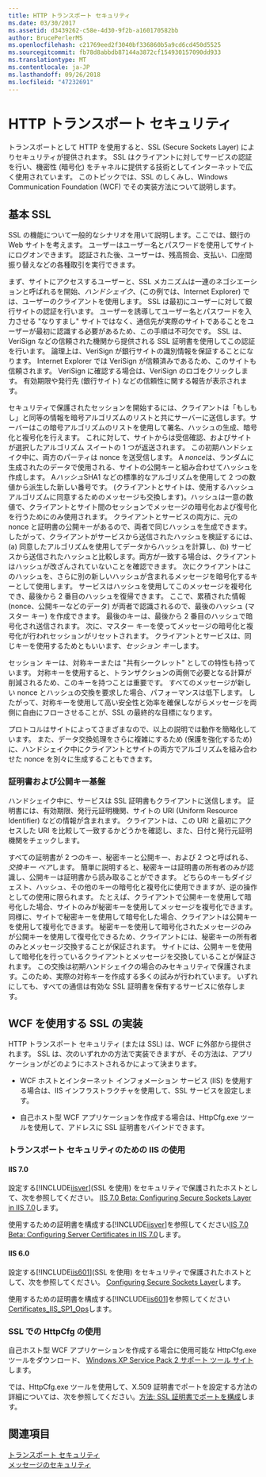 ```yaml
---
title: HTTP トランスポート セキュリティ
ms.date: 03/30/2017
ms.assetid: d3439262-c58e-4d30-9f2b-a160170582bb
author: BrucePerlerMS
ms.openlocfilehash: c21769eed2f3040bf336860b5a9cd6cd450d5525
ms.sourcegitcommit: fb78d8abbdb87144a3872cf154930157090dd933
ms.translationtype: MT
ms.contentlocale: ja-JP
ms.lasthandoff: 09/26/2018
ms.locfileid: "47232691"
---
```

# <a name="http-transport-security"></a>HTTP トランスポート セキュリティ
トランスポートとして HTTP を使用すると、SSL (Secure Sockets Layer) によりセキュリティが提供されます。 SSL はクライアントに対してサービスの認証を行い、機密性 (暗号化) をチャネルに提供する技術としてインターネットで広く使用されています。 このトピックでは、SSL のしくみし、Windows Communication Foundation (WCF) でその実装方法について説明します。  
  
## <a name="basic-ssl"></a>基本 SSL  
 SSL の機能について一般的なシナリオを用いて説明します。ここでは、銀行の Web サイトを考えます。 ユーザーはユーザー名とパスワードを使用してサイトにログオンできます。 認証された後、ユーザーは、残高照会、支払い、口座間振り替えなどの各種取引を実行できます。  
  
 まず、サイトにアクセスするユーザーと、SSL メカニズムは一連のネゴシエーションと呼ばれるを開始、*ハンドシェイク*、(この例では、Internet Explorer) では、ユーザーのクライアントを使用します。 SSL は最初にユーザーに対して銀行サイトの認証を行います。 ユーザーを誘導してユーザー名とパスワードを入力させる "なりすまし" サイトではなく、通信先が実際のサイトであることをユーザーが最初に認識する必要があるため、この手順は不可欠です。 SSL は、VeriSign などの信頼された機関から提供される SSL 証明書を使用してこの認証を行います。 論理上は、VeriSign が銀行サイトの識別情報を保証することになります。 Internet Explorer では VeriSign が信頼済みであるため、このサイトも信頼されます。 VeriSign に確認する場合は、VeriSign のロゴをクリックします。 有効期限や発行先 (銀行サイト) などの信頼性に関する報告が表示されます。  
  
 セキュリティで保護されたセッションを開始するには、クライアントは「もしもし」と同等の情報を暗号アルゴリズムのリストと共にサーバーに送信します。サーバーはこの暗号アルゴリズムのリストを使用して署名、ハッシュの生成、暗号化と複号化を行えます。 これに対して、サイトからは受信確認、およびサイトが選択したアルゴリズム スイートの 1 つが返送されます。 この初期ハンドシェイク中に、両方のパーティは nonce を送受信します。 A *nonce*は、ランダムに生成されたのデータで使用される、サイトの公開キーと組み合わせてハッシュを作成します。 A*ハッシュ*SHA1 などの標準的なアルゴリズムを使用して 2 つの数値から派生した新しい番号です。 (クライアントとサイトは、使用するハッシュ アルゴリズムに同意するためのメッセージも交換します)。ハッシュは一意の数値で、クライアントとサイト間のセッションでメッセージの暗号化および復号化を行うためにのみ使用されます。 クライアントとサービスの両方に、元の nonce と証明書の公開キーがあるので、両者で同じハッシュを生成できます。 したがって、クライアントがサービスから送信されたハッシュを検証するには、(a) 同意したアルゴリズムを使用してデータからハッシュを計算し、(b) サービスから送信されたハッシュと比較します。両方が一致する場合は、クライアントはハッシュが改ざんされていないことを確認できます。 次にクライアントはこのハッシュを、さらに別の新しいハッシュが含まれるメッセージを暗号化するキーとして使用します。 サービスはハッシュを使用してこのメッセージを複号化でき、最後から 2 番目のハッシュを復帰できます。 ここで、累積された情報 (nonce、公開キーなどのデータ) が両者で認識されるので、最後のハッシュ (マスター キー) を作成できます。 最後のキーは、最後から 2 番目のハッシュで暗号化され送信されます。 次に、マスター キーを使ってメッセージの暗号化と複号化が行われセッションがリセットされます。 クライアントとサービスは、同じキーを使用するためともいいます、*セッション キー*します。  
  
 セッション キーは、対称キーまたは "共有シークレット" としての特性も持っています。 対称キーを使用すると、トランザクションの両側で必要となる計算が削減されるため、このキーを持つことは重要です。 すべてのメッセージが新しい nonce とハッシュの交換を要求した場合、パフォーマンスは低下します。 したがって、対称キーを使用して高い安全性と効率を確保しながらメッセージを両側に自由にフローさせることが、SSL の最終的な目標になります。  
  
 プロトコルはサイトによってさまざまなので、以上の説明では動作を簡略化しています。 また、データ交換処理をさらに複雑にするため (保護を強化するため) に、ハンドシェイク中にクライアントとサイトの両方でアルゴリズムを組み合わせた nonce を別々に生成することもできます。  
  
### <a name="certificates-and-public-key-infrastructure"></a>証明書および公開キー基盤  
 ハンドシェイク中に、サービスは SSL 証明書もクライアントに送信します。 証明書には、有効期限、発行元証明機関、サイトの URI (Uniform Resource Identifier) などの情報が含まれます。 クライアントは、この URI と最初にアクセスした URI を比較して一致するかどうかを確認し、また、日付と発行元証明機関をチェックします。  
  
 すべての証明書が 2 つのキー、秘密キーと公開キー、および 2 つと呼ばれる、*交換キー ペア*します。 簡単に説明すると、秘密キーは証明書の所有者のみが認識し、公開キーは証明書から読み取ることができます。 どちらのキーもダイジェスト、ハッシュ、その他のキーの暗号化と複号化に使用できますが、逆の操作としての使用に限られます。 たとえば、クライアントで公開キーを使用して暗号化した場合、サイトのみが秘密キーを使用してメッセージを複号化できます。 同様に、サイトで秘密キーを使用して暗号化した場合、クライアントは公開キーを使用して複号化できます。 秘密キーを使用して暗号化されたメッセージのみが公開キーを使用して復号化できるため、クライアントには、秘密キーの所有者のみとメッセージ交換することが保証されます。 サイトには、公開キーを使用して暗号化を行っているクライアントとメッセージを交換していることが保証されます。 この交換は初期ハンドシェイクの場合のみセキュリティで保護されます。このため、実際の対称キーを作成する多くの試みが行われています。 いずれにしても、すべての通信は有効な SSL 証明書を保有するサービスに依存します。  
  
## <a name="implementing-ssl-with-wcf"></a>WCF を使用する SSL の実装  
 HTTP トランスポート セキュリティ (または SSL) は、WCF に外部から提供されます。 SSL は、次のいずれかの方法で実装できますが、その方法は、アプリケーションがどのようにホストされるかによって決まります。  
  
-   WCF ホストとインターネット インフォメーション サービス (IIS) を使用する場合は、IIS インフラストラクチャを使用して、SSL サービスを設定します。  
  
-   自己ホスト型 WCF アプリケーションを作成する場合は、HttpCfg.exe ツールを使用して、アドレスに SSL 証明書をバインドできます。  
  
### <a name="using-iis-for-transport-security"></a>トランスポート セキュリティのための IIS の使用  
  
#### <a name="iis-70"></a>IIS 7.0  
 設定する[!INCLUDE[iisver](../../../../includes/iisver-md.md)](SSL を使用) をセキュリティで保護されたホストとして、次を参照してください。 [IIS 7.0 Beta: Configuring Secure Sockets Layer in IIS 7.0](https://go.microsoft.com/fwlink/?LinkId=88600)します。  
  
 使用するための証明書を構成する[!INCLUDE[iisver](../../../../includes/iisver-md.md)]を参照してください[IIS 7.0 Beta: Configuring Server Certificates in IIS 7.0](https://go.microsoft.com/fwlink/?LinkID=88595)します。  
  
#### <a name="iis-60"></a>IIS 6.0  
 設定する[!INCLUDE[iis601](../../../../includes/iis601-md.md)](SSL を使用) をセキュリティで保護されたホストとして、次を参照してください。 [Configuring Secure Sockets Layer](https://go.microsoft.com/fwlink/?LinkId=88601)します。  
  
 使用するための証明書を構成する[!INCLUDE[iis601](../../../../includes/iis601-md.md)]を参照してください[Certificates_IIS_SP1_Ops](https://go.microsoft.com/fwlink/?LinkId=88602)します。  
  
### <a name="using-httpcfg-for-ssl"></a>SSL での HttpCfg の使用  
 自己ホスト型 WCF アプリケーションを作成する場合に使用可能な HttpCfg.exe ツールをダウンロード、 [Windows XP Service Pack 2 サポート ツール サイト](https://go.microsoft.com/fwlink/?LinkId=29002)します。  
  
 では、HttpCfg.exe ツールを使用して、X.509 証明書でポートを設定する方法の詳細については、次を参照してください。[方法: SSL 証明書でポートを構成](../../../../docs/framework/wcf/feature-details/how-to-configure-a-port-with-an-ssl-certificate.md)します。  
  
## <a name="see-also"></a>関連項目  
 [トランスポート セキュリティ](../../../../docs/framework/wcf/feature-details/transport-security.md)  
 [メッセージのセキュリティ](../../../../docs/framework/wcf/feature-details/message-security-in-wcf.md)

